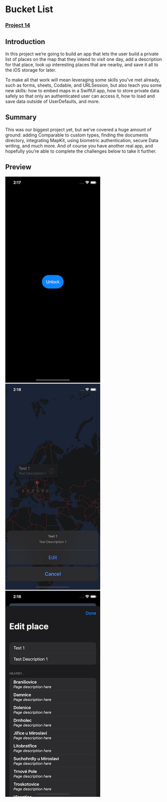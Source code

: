 # Bucket List
### [Project 14](https://www.hackingwithswift.com/books/ios-swiftui/bucket-list-introduction) 

## Introduction

In this project we’re going to build an app that lets the user build a private list of places on the map that they intend to visit one day, add a description for that place, look up interesting places that are nearby, and save it all to the iOS storage for later.

To make all that work will mean leveraging some skills you’ve met already, such as forms, sheets, Codable, and URLSession, but also teach you some new skills: how to embed maps in a SwiftUI app, how to store private data safely so that only an authenticated user can access it, how to load and save data outside of UserDefaults, and more.

## Summary

This was our biggest project yet, but we’ve covered a huge amount of ground: adding Comparable to custom types, finding the documents directory, integrating MapKit, using biometric authentication, secure Data writing, and much more. And of course you have another real app, and hopefully you’re able to complete the challenges below to take it further.

## Preview

<p float="left">
    <img src="./Images/image-1.png" width="300">
    <img src="./Images/image-2.png" width="300">
    <img src="./Images/image-3.png" width="300">
<p float="left">